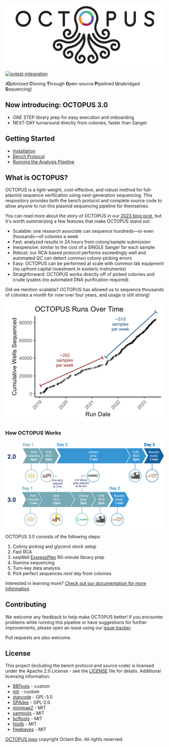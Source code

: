 ![OCTOPUS logo](/img/octopus-logo.png)

[![pytest-integration](https://github.com/octantbio/octopus/actions/workflows/pytest-integration.yml/badge.svg)](https://github.com/octantbio/octopus/actions/workflows/pytest-integration.yml)

(**O**ptimized **C**loning **T**hrough **O**pen-source **P**ipelined **U**nabridged **S**equencing)

## Now introducing: OCTOPUS 3.0
- ONE STEP library prep for easy execution and onboarding
- NEXT-DAY turnaround directly from colonies, faster than Sanger


## Getting Started

- [Installation](/docs/Installation.md)
- [Bench Protocol](/docs/Bench-Protocol.md)
- [Running the Analysis Pipeline](/docs/Running-the-Analysis-Pipeline.md)


## What is OCTOPUS?

OCTOPUS is a light-weight, cost-effective, and robust method for full-plasmid sequence verification using next-generation sequencing.
This respository provides both the bench protocol and complete source code to allow anyone to run this plasmid sequencing pipeline for themselves.

You can read more about the story of OCTOPUS in our [2023 blog post](https://www.octant.bio/blog-posts/octopus-v3), but it's worth summarizing a few features that make OCTOPUS stand out:

- Scalable: one research associate can sequence hundreds—or even thousands—of colonies a week
- Fast: analyzed results in 24 hours from colony/sample submission
- Inexpensive: similar to the cost of a SINGLE Sanger for each sample
- Robust: our RCA-based protocol performs exceedingly well and automated QC can detect common colony-picking errors
- Easy: OCTOPUS can be performed at scale with common lab equipment (no upfront capital investment in esoteric instruments)
- Straighforward: OCTOPUS works directly off of picked colonies and crude lysates (no automated DNA purification required)

Did we mention scalable? OCTOPUS has allowed us to sequence thousands of colonies a month for now over four years, and usage is still strong!

![OCTOPUS runs over time 3.0](/img/cumulative-wells-sequenced.png)

### How OCTOPUS Works

![OCTOPUS 3.0 timeline vs v2.0](/img/run-timeline-compare.png)

OCTOPUS 3.0 consists of the following steps:
1. Colony picking and glycerol stock setup
2. Fast RCA
3. seqWell [ExpressPlex](https://seqwell.com/expressplex-library-prep-kit/) 90-minute library prep
4. Illumina sequencing
5. Turn-key data analysis
6. Pick perfect sequences _next day_ from colonies

Interested in learning more?
[Check out our documentation for more information](/docs/).

## Contributing

We welcome any feedback to help make OCTOPUS better!
If you encounter problems while running this pipeline or have suggestions for further improvements, please open an issue using our [issue tracker](https://github.com/octantbio/octopus3/issues).

Pull requests are also welcome.

## License

This project (including the bench protocol and source code) is licensed under the Apache 2.0 License - see the [LICENSE](/LICENSE) file for details. Additional licensing information:

- [BBTools](docker/bbtools-license) - custom
- [mlr](docker/mlr-license) - custom
- [starcode](docker/starcode-license) - GPL-3.0
- [SPAdes](docker/spades-license) - GPL-2.0
- [minimap2](https://github.com/lh3/minimap2/blob/master/LICENSE.txt) - MIT
- [samtools](https://github.com/samtools/samtools/blob/develop/LICENSE) - MIT
- [bcftools](https://github.com/samtools/bcftools/blob/develop/LICENSE) - MIT
- [htslib](https://github.com/samtools/htslib/blob/develop/LICENSE) - MIT
- [freebayes](https://github.com/ekg/freebayes/blob/master/LICENSE) - MIT


[OCTOPUS logo](/img/octopus-logo.png) copyright Octant Bio. All rights reserved.

